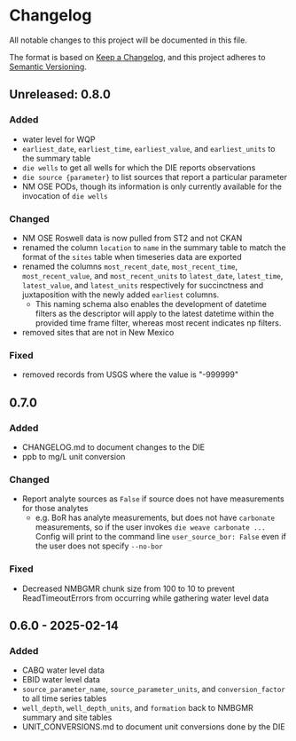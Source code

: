 # Changelog

All notable changes to this project will be documented in this file.

The format is based on [Keep a Changelog](https://keepachangelog.com/en/1.1.0/), and this project adheres to [Semantic Versioning](https://semver.org/spec/v2.0.0.html).

## Unreleased: 0.8.0

### Added
- water level for WQP
- `earliest_date`, `earliest_time`, `earliest_value`, and `earliest_units` to the summary table
- `die wells` to get all wells for which the DIE reports observations
- `die source {parameter}` to list sources that report a particular parameter
- NM OSE PODs, though its information is only currently available for the invocation of `die wells`

### Changed
- NM OSE Roswell data is now pulled from ST2 and not CKAN
- renamed the column `location` to `name` in the summary table to match the format of the `sites` table when timeseries data are exported
- renamed the columns `most_recent_date`, `most_recent_time`, `most_recent_value`, and `most_recent_units` to `latest_date`, `latest_time`, `latest_value`, and `latest_units` respectively for succinctness and juxtaposition with the newly added `earliest` columns.
  - This naming schema also enables the development of datetime filters as the descriptor will apply to the latest datetime within the provided time frame filter, whereas most recent indicates np filters.
- removed sites that are not in New Mexico  

### Fixed
- removed records from USGS where the value is "-999999"


## 0.7.0

### Added

- CHANGELOG.md to document changes to the DIE
- ppb to mg/L unit conversion

### Changed

- Report analyte sources as `False` if source does not have measurements for those analytes
  - e.g. BoR has analyte measurements, but does not have `carbonate` measurements, so if the user invokes `die weave carbonate ...` Config will print to the command line `user_source_bor: False` even if the user does not specify `--no-bor`

### Fixed

- Decreased NMBGMR chunk size from 100 to 10 to prevent ReadTimeoutErrors from occurring while gathering water level data

## 0.6.0 - 2025-02-14

### Added 

- CABQ water level data
- EBID water level data
- `source_parameter_name`, `source_parameter_units`, and `conversion_factor` to all time series tables
- `well_depth`, `well_depth_units`, and `formation` back to NMBGMR summary and site tables
- UNIT_CONVERSIONS.md to document unit conversions done by the DIE